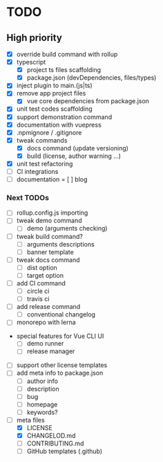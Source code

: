 # TODO

## High priority
- [x] override build command with rollup
- [x] typescript
  - [x] project ts files scaffolding
  - [x] package.json (devDependencies, files/types)
- [x] inject plugin to main.(js|ts)
- [x] remove app project files
  - [x] vue core dependencies from package.json
- [x] unit test codes scaffolding
- [x] support demonstration command
- [x] documentation with vuepress
- [x] .npmignore / .gitignore
- [x] tweak commands
  - [x] docs command (update versioning)
  - [x] build (license, author warning ...)
- [x] unit test refactoring
- [ ] CI integrations
- [ ] documentation
= [ ] blog

### Next TODOs
- [ ] rollup.config.js importing
- [ ] tweak demo command
  - [ ] demo (arguments checking)
- [ ] tweak build command?
  - [ ] arguments descriptions
  - [ ] banner template
- [ ] tweak docs command
  - [ ] dist option
  - [ ] target option
- [ ] add CI command
  - [ ] circle ci
  - [ ] travis ci
- [ ] add release command
  - [ ] conventional changelog
- [ ] monorepo with lerna
- special features for Vue CLI UI
  - [ ] demo runner
  - [ ] release manager
- [ ] support other license templates
- [ ] add meta info to package.json
  - [ ] author info
  - [ ] description
  - [ ] bug
  - [ ] homepage
  - [ ] keywords?
- [ ] meta files
  - [x] LICENSE
  - [x] CHANGELOD.md
  - [ ] CONTRIBUTING.md
  - [ ] GitHub templates (.github)
